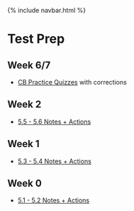 {% include navbar.html %}

# Test Prep

## Week 6/7

- [CB Practice Quizzes](https://JasonO12.github.io/jasonott-csp3/notes/cbquiz) with corrections

## Week 2

- [5.5 - 5.6 Notes + Actions](https://JasonO12.github.io/jasonott-csp3/notes/5idea56)

## Week 1

- [5.3 - 5.4 Notes + Actions](https://JasonO12.github.io/jasonott-csp3/notes/5idea34)

## Week 0

- [5.1 - 5.2 Notes + Actions](https://JasonO12.github.io/jasonott-csp3/notes/5idea12)

